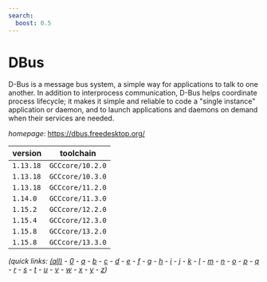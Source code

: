 ```yaml
---
search:
  boost: 0.5
---
```

# DBus

D-Bus is a message bus system, a simple way for applications to talk  to one another.  In addition to interprocess communication, D-Bus helps  coordinate process lifecycle; it makes it simple and reliable to code  a "single instance" application or daemon, and to launch applications  and daemons on demand when their services are needed.

*homepage*: <https://dbus.freedesktop.org/>

version | toolchain
--------|----------
``1.13.18`` | ``GCCcore/10.2.0``
``1.13.18`` | ``GCCcore/10.3.0``
``1.13.18`` | ``GCCcore/11.2.0``
``1.14.0`` | ``GCCcore/11.3.0``
``1.15.2`` | ``GCCcore/12.2.0``
``1.15.4`` | ``GCCcore/12.3.0``
``1.15.8`` | ``GCCcore/13.2.0``
``1.15.8`` | ``GCCcore/13.3.0``


*(quick links: [(all)](../index.md) - [0](../0/index.md) - [a](../a/index.md) - [b](../b/index.md) - [c](../c/index.md) - [d](../d/index.md) - [e](../e/index.md) - [f](../f/index.md) - [g](../g/index.md) - [h](../h/index.md) - [i](../i/index.md) - [j](../j/index.md) - [k](../k/index.md) - [l](../l/index.md) - [m](../m/index.md) - [n](../n/index.md) - [o](../o/index.md) - [p](../p/index.md) - [q](../q/index.md) - [r](../r/index.md) - [s](../s/index.md) - [t](../t/index.md) - [u](../u/index.md) - [v](../v/index.md) - [w](../w/index.md) - [x](../x/index.md) - [y](../y/index.md) - [z](../z/index.md))*

